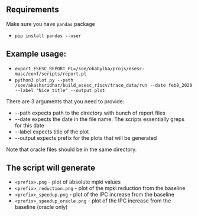 ## Requirements
Make sure you have `pandas` package

* `pip install pandas --user`

## Example usage:
* `export ESESC_REPORT_PL=/soe/nkabylka/projs/esesc-masc/conf/scripts/report.pl`
* `python3 plot.py --path /soe/akashsridhar/build_esesc_riscv/trace_data/run --date feb8_2020 --label "Nice title" --output plot`

There are 3 arguments that you need to provide:
* --path expects path to the directory with bunch of report files
* --date expects the date in the file name. The scripts essentially greps for this date
* --label expects title of the plot
* --output expects prefix for the plots that will be generated

Note that oracle files should be in the same directory.

## The script will generate
* `<prefix>.png` - plot of absolute mpki values
* `<prefix>_reduction.png` - plot of the mpki reduction from the baseline
* `<prefix>_speedup.png` - plot of the IPC increase from the baseline
* `<prefix>_speedup_oracle.png` - plot of the IPC increase from the baseline (oracle only)

